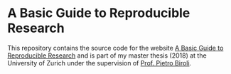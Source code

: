# A Basic Guide to Reproducible Research
This repository contains the source code for the website [A Basic Guide to Reproducible Research](https://binste.github.io/basic_reproducibility_guide/) and is part of my master thesis (2018) at the University of Zurich under the supervision of [Prof. Pietro Biroli](https://sites.google.com/site/pietrobiroli/home).
